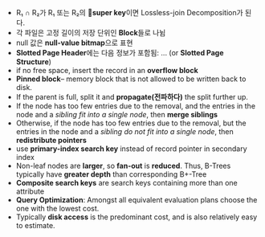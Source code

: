 - R₁ ∩ R₂가 R₁ 또는 R₂의 **super key**이면 Lossless-join Decomposition가 된다.
- 각 파일은 고정 길이의 저장 단위인 **Block**들로 나뉨
- null 값은 **null-value bitmap**으로 표현
- **Slotted Page Header**에는 다음 정보가 포함됨: ... (or **Slotted Page Structure**)
- if no free space, insert the record in an **overflow block**
- **Pinned block**– memory block that is not allowed to be written back to disk.
- If the parent is full, split it and **propagate(전파하다)** the split further up.
- If the node has too few entries due to the removal, and the entries in the node and a *sibling fit into a single node*, then **merge siblings**
- Otherwise, if the node has too few entries due to the removal, but the entries in the node and a *sibling do not fit into a single node*, then **redistribute pointers** 
- use **primary-index search key** instead of record pointer in secondary index
- Non-leaf nodes are **larger**, so **fan-out** is **reduced**. Thus, B-Trees typically have **greater depth** than corresponding B+-Tree
- **Composite search keys** are search keys containing more than one attribute
- **Query Optimization**: Amongst all equivalent evaluation plans choose the one with the lowest cost.
- Typically **disk access** is the predominant cost, and is also relatively easy to estimate.


